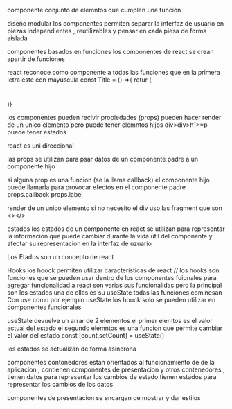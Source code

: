 componente conjunto de elemntos que cumplen una funcion 

diseño modular los componentes permiten separar la interfaz de usuario en piezas independientes , reutilizables y pensar en cada piesa de forma aislada

componentes basados en funciones los componentes de react se crean apartir de funciones

react reconoce como componente a todas las funciones que en la primera letra este con mayuscula const Title = () =>{ retur (<h1></h1>)}

los componentes pueden recivir propiedades (props)
pueden hacer render de un unico elemento pero puede tener elemntos hijos div>div>h1>=p
puede tener estados 

react es uni direccional 

las props se utilizan para psar datos de un componente padre a un componente hijo


si alguna prop es una funcion (se la llama callback) el componente hijo puede llamarla para provocar efectos en el componente padre
props.callback props.label


render de un unico elemento si no necesito el div uso las fragment que son <></>



estados los estados de un componente en react se utilizan para representar la informacion que puede cambiar durante la vida util del componente y afectar su representacion en la interfaz de uzuario

Los Etados son un concepto de react


Hooks los hoock permiten utilizar caracteristicas de react // los hooks son funciones que se pueden usar dentro de los componentes fuionales para agregar funcionalidad a react
son varias sus funcionalidas pero la principal son los estados una de ellas es su useState
todas las funciones cominesan Con use como por ejemplo useState los hoock solo se pueden utilizar en componentes funcionales

useState devuelve un arrar de 2 elementos el primer elemtos es el valor actual del estado el segundo elemntos es una funcion que permite cambiar el valor del estado
const [count,setCount] = useState() 
      
los estados se actualizan de forma asincrona


<!--! prev => prev + 1 trabaja con el valor previo -->

componentes contonedores estan orientados al funcionamiento de de la aplicacion , contienen componentes de presentacion y otros contenedores , tienen datos para representar los cambios de estado tienen estados para representar los cambios de los datos

componentes de presentacion se encargan de mostrar y dar estilos